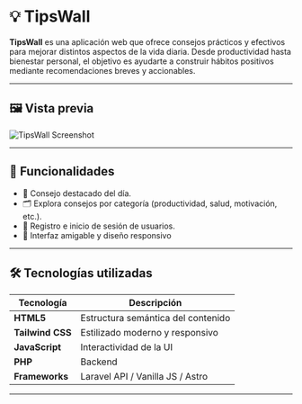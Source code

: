 # 💡 TipsWall

**TipsWall** es una aplicación web que ofrece consejos prácticos y efectivos para mejorar distintos aspectos de la vida diaria. Desde productividad hasta bienestar personal, el objetivo es ayudarte a construir hábitos positivos mediante recomendaciones breves y accionables.

---

## 🖼 Vista previa

![TipsWall Screenshot](https://nelson-5553.vercel.app/img/Projectos/tipswall.png)

---

## 🚀 Funcionalidades

- 📝 Consejo destacado del día.
- 🗂 Explora consejos por categoría (productividad, salud, motivación, etc.).
- 👤 Registro e inicio de sesión de usuarios.
- 🌙 Interfaz amigable y diseño responsivo

---

## 🛠 Tecnologías utilizadas

| Tecnología       | Descripción                        |
| ---------------- | ---------------------------------- |
| **HTML5**        | Estructura semántica del contenido |
| **Tailwind CSS** | Estilizado moderno y responsivo    |
| **JavaScript**   | Interactividad de la UI            |
| **PHP**          | Backend                            |
| **Frameworks**   | Laravel API / Vanilla JS / Astro   |

---

